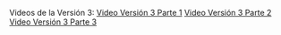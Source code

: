 Videos de la Versión 3:
[Video Versión 3 Parte 1](https://github.com/user-attachments/files/20233345/Video.Version.3.Parte.1.Hecho.con.Clipchamp.zip)
[Video Versión 3 Parte 2](https://github.com/user-attachments/files/20233348/Video.Version.3.Parte.2.Hecho.con.Clipchamp.zip)
[Video Versión 3 Parte 3](https://github.com/user-attachments/files/20233354/Video.Version.3.Parte.3.Hecho.con.Clipchamp.zip)
